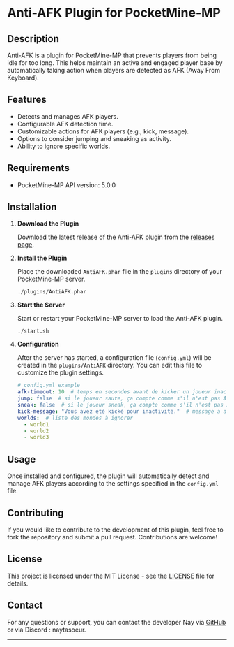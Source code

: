 # Anti-AFK Plugin for PocketMine-MP

## Description
Anti-AFK is a plugin for PocketMine-MP that prevents players from being idle for too long. This helps maintain an active and engaged player base by automatically taking action when players are detected as AFK (Away From Keyboard).

## Features
- Detects and manages AFK players.
- Configurable AFK detection time.
- Customizable actions for AFK players (e.g., kick, message).
- Options to consider jumping and sneaking as activity.
- Ability to ignore specific worlds.

## Requirements
- PocketMine-MP API version: 5.0.0

## Installation

1. **Download the Plugin**

   Download the latest release of the Anti-AFK plugin from the [releases page](https://github.com/NaySurGithub/AntiAfk/releases).

2. **Install the Plugin**

   Place the downloaded `AntiAFK.phar` file in the `plugins` directory of your PocketMine-MP server.

   ```
   ./plugins/AntiAFK.phar
   ```

3. **Start the Server**

   Start or restart your PocketMine-MP server to load the Anti-AFK plugin.

   ```
   ./start.sh
   ```

4. **Configuration**

   After the server has started, a configuration file (`config.yml`) will be created in the `plugins/AntiAFK` directory. You can edit this file to customize the plugin settings.

   ```yaml
   # config.yml example
   afk-timeout: 10  # temps en secondes avant de kicker un joueur inactif
   jump: false  # si le joueur saute, ça compte comme s'il n'est pas AFK (true = oui / false = non)
   sneak: false  # si le joueur sneak, ça compte comme s'il n'est pas AFK (true = oui / false = non)
   kick-message: "Vous avez été kické pour inactivité."  # message à afficher au joueur kické
   worlds:  # liste des mondes à ignorer
     - world1
     - world2
     - world3
   ```

## Usage

Once installed and configured, the plugin will automatically detect and manage AFK players according to the settings specified in the `config.yml` file.

## Contributing

If you would like to contribute to the development of this plugin, feel free to fork the repository and submit a pull request. Contributions are welcome!

## License

This project is licensed under the MIT License - see the [LICENSE](LICENSE) file for details.

## Contact

For any questions or support, you can contact the developer Nay via [GitHub](https://github.com/NaySurGithub) or via Discord : naytasoeur.

---
